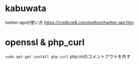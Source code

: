 # kabuwata

twitter-apiの使い方
https://cre8cre8.com/python/twitter-api.htm

# openssl & php_curl

`sudo apt-get install php-curl`
php.iniのコメントアウトを外す
 
